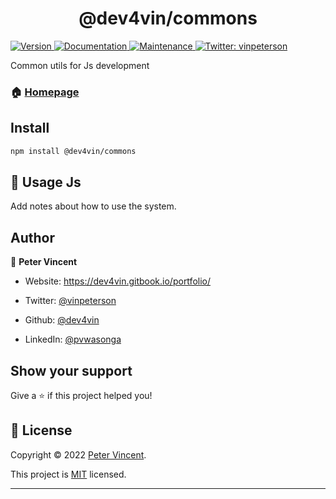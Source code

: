<h1  align="center">@dev4vin/commons </h1>
<p>
<a  href="https://www.npmjs.com/package/@dev4vin/commons"  target="_blank">
<img  alt="Version"  src="https://img.shields.io/npm/v/@dev4vin/commons.svg">
</a>
<a  href="https://github.com/dev4vin/vigilant-adventure#readme"  target="_blank">
<img  alt="Documentation"  src="https://img.shields.io/badge/documentation-yes-brightgreen.svg"  />
</a>
<a  href="https://github.com/dev4vin/vigilant-adventure/graphs/commit-activity"  target="_blank">
<img  alt="Maintenance"  src="https://img.shields.io/badge/Maintained%3F-yes-green.svg"  />
</a>
<a  href="https://twitter.com/vinpetersonon"  target="_blank">
<img  alt="Twitter: vinpeterson"  src="https://img.shields.io/twitter/follow/vinpeterson.svg?style=social"  />
</a>
</p>

 Common utils for Js development

### 🏠 [Homepage](https://github.com/dev4vin/vigilant-adventure)
## Install
```sh
npm install @dev4vin/commons
```
 ## 🎈 Usage <a name="usage">Js</a>

Add notes about how to use the system.

## Author

👤 **Peter Vincent**

* Website: https://dev4vin.gitbook.io/portfolio/

* Twitter: [@vinpeterson](https://twitter.com/vinpeterson)

* Github: [@dev4vin](https://github.com/dev4vin)

* LinkedIn: [@pvwasonga](https://linkedin.com/in/pvwasonga)

## Show your support

Give a ⭐️ if this project helped you!
 
## 📝 License

Copyright © 2022 [Peter Vincent](https://github.com/dev4vin).<br  />

This project is [MIT](https://github.com/dev4vin/vigilant-adventure/blob/master/LICENSE) licensed.

***
